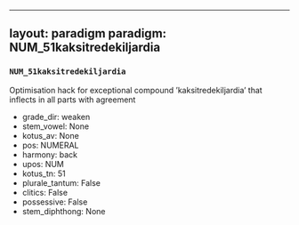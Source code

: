 
---
layout: paradigm
paradigm: NUM_51kaksitredekiljardia
---
### ` NUM_51kaksitredekiljardia `

Optimisation hack for exceptional compound ’kaksitredekiljardia’ that inflects in all parts with agreement
* grade_dir: weaken
* stem_vowel: None
* kotus_av: None
* pos: NUMERAL
* harmony: back
* upos: NUM
* kotus_tn: 51
* plurale_tantum: False
* clitics: False
* possessive: False
* stem_diphthong: None
